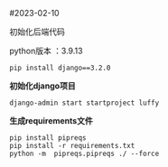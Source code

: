 #2023-02-10 

初始化后端代码

python版本 ：3.9.13
    
    pip install django==3.2.0


**初始化django项目**

    django-admin start startproject luffy

**生成requirements文件**

    pip install pipreqs
    pip install -r requirements.txt
    python -m  pipreqs.pipreqs ./ --force
